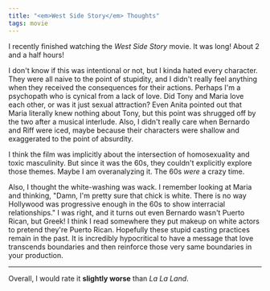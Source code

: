 ```yaml
---
title: "<em>West Side Story</em> Thoughts"
tags: movie
---
```


I recently finished watching the *West Side Story* movie. It was long! About 2 and a half hours!

I don't know if this was intentional or not, but I kinda hated every character. They were all naive to the point of stupidity, and I didn't really feel anything when they received the consequences for their actions. Perhaps I'm a psychopath who is cynical from a lack of love. Did Tony and Maria love each other, or was it just sexual attraction? Even Anita pointed out that Maria literally knew nothing about Tony, but this point was shrugged off by the two after a musical interlude. Also, I didn't really care when Bernardo and Riff were iced, maybe because their characters were shallow and exaggerated to the point of absurdity.

I think the film was implicitly about the intersection of homosexuality and toxic masculinity. But since it was the 60s, they couldn't explicitly explore those themes. Maybe I am overanalyzing it. The 60s *were* a crazy time.

Also, I thought the white-washing was wack. I remember looking at Maria and thinking, "Damn, I'm pretty sure that chick is white. There is no way Hollywood was progressive enough in the 60s to show interracial relationships." I was right, and it turns out even Bernardo wasn't Puerto Rican, but Greek! I think I read somewhere they put makeup on white actors to pretend they're Puerto Rican. Hopefully these stupid casting practices remain in the past. It is incredibly hypocritical to have a message that love transcends boundaries and then reinforce those very same boundaries in your production.

---

Overall, I would rate it **slightly worse** than *La La Land*.
